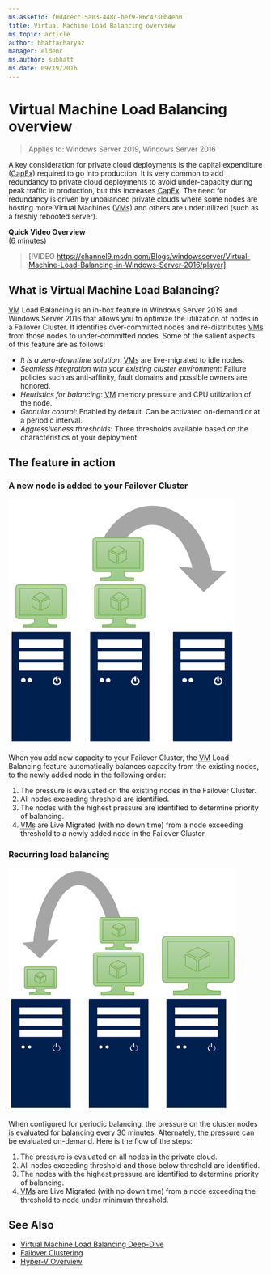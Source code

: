 ```yaml
---
ms.assetid: f0d4cecc-5a03-448c-bef9-86c4730b4eb0
title: Virtual Machine Load Balancing overview
ms.topic: article
author: bhattacharyaz
manager: eldenc
ms.author: subhatt
ms.date: 09/19/2016
---
```

# Virtual Machine Load Balancing overview

> Applies to: Windows Server 2019, Windows Server 2016

A key consideration for private cloud deployments is the capital expenditure (<abbr title="capital expenditure">CapEx</abbr>) required to go into production. It is very common to add redundancy to private cloud deployments to avoid under-capacity during peak traffic in production, but this increases <abbr title="capital expenditure">CapEx</abbr>. The need for redundancy is driven by unbalanced private clouds where some nodes are hosting more Virtual Machines (<abbr title="virtual machines">VMs</abbr>) and others are underutilized (such as a freshly rebooted server).

<strong>Quick Video Overview</strong><br>(6 minutes)<br>
> [!VIDEO https://channel9.msdn.com/Blogs/windowsserver/Virtual-Machine-Load-Balancing-in-Windows-Server-2016/player]

## <a id="what-is-vm-load-balancing"></a>What is Virtual Machine Load Balancing?
<abbr title="Virtual machine">VM</abbr> Load Balancing is an in-box feature in Windows Server 2019 and Windows Server 2016 that allows you to optimize the utilization of nodes in a Failover Cluster. It identifies over-committed nodes and re-distributes <abbr title="virtual machines">VMs</abbr> from those nodes to under-committed nodes. Some of the salient aspects of this feature are as follows:

* *It is a zero-downtime solution*: <abbr title="Virtual machines">VMs</abbr> are live-migrated to idle nodes.
* *Seamless integration with your existing cluster environment*: Failure policies such as anti-affinity, fault domains and possible owners are honored.
* *Heuristics for balancing*: <abbr title="Virtual machine">VM</abbr> memory pressure and CPU utilization of the node.
* *Granular control*: Enabled by default. Can be activated on-demand or at a periodic interval.
* *Aggressiveness thresholds*: Three thresholds available based on the characteristics of your deployment.

## <a id="feature-in-action"></a>The feature in action
### <a id="new-node-added"></a>A new node is added to your Failover Cluster
![Graphic of a new node being added to your Failover Cluster](media/vm-load-balancing/overview-VM-load-balancing-1.png)

When you add new capacity to your Failover Cluster, the <abbr title="virtual machine">VM</abbr> Load Balancing feature automatically balances capacity from the existing nodes, to the newly added node in the following order:

1. The pressure is evaluated on the existing nodes in the Failover Cluster.
2. All nodes exceeding threshold are identified.
3. The nodes with the highest pressure are identified to determine priority of balancing.
4. <abbr title="Virtual machines">VMs</abbr> are Live Migrated (with no down time) from a node exceeding threshold to a newly added node in the Failover Cluster.

### <a id="recurring-load-balancing"></a>Recurring load balancing
![Graphic of a recurring VM load balancing](media/vm-load-balancing/overview-VM-load-balancing-2.png)

When configured for periodic balancing, the pressure on the cluster nodes is evaluated for balancing every 30 minutes. Alternately, the pressure can be evaluated on-demand. Here is the flow of the steps:

1. The pressure is evaluated on all nodes in the private cloud.
2. All nodes exceeding threshold and those below threshold are identified.
3. The nodes with the highest pressure are identified to determine priority of balancing.
4. <abbr title="Virtual machines">VMs</abbr> are Live Migrated (with no down time) from a node exceeding the threshold to node under minimum threshold.

## See Also
* [Virtual Machine Load Balancing Deep-Dive](vm-load-balancing-deep-dive.md)
* [Failover Clustering](failover-clustering-overview.md)
* [Hyper-V Overview](../virtualization/hyper-v/Hyper-V-on-Windows-Server.md)
